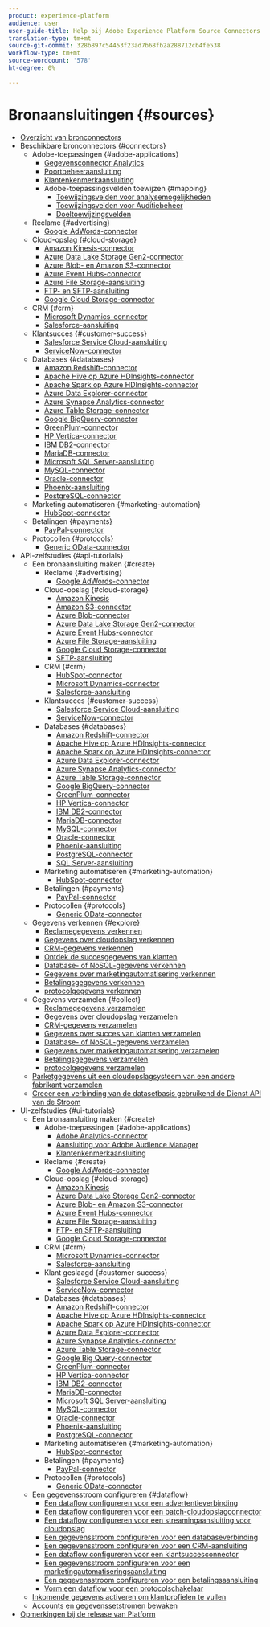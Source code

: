 ```yaml
---
product: experience-platform
audience: user
user-guide-title: Help bij Adobe Experience Platform Source Connectors
translation-type: tm+mt
source-git-commit: 328b897c54453f23ad7b68fb2a288712cb4fe538
workflow-type: tm+mt
source-wordcount: '578'
ht-degree: 0%

---
```



# Bronaansluitingen {#sources}

- [Overzicht van bronconnectors](home.md)
- Beschikbare bronconnectors {#connectors}
   - Adobe-toepassingen {#adobe-applications}
      - [Gegevensconnector Analytics](connectors/adobe-applications/analytics.md)
      - [Poortbeheeraansluiting](connectors/adobe-applications/audience-manager.md)
      - [Klantenkenmerkaansluiting](connectors/adobe-applications/customer-attributes.md)
      - Adobe-toepassingsvelden toewijzen {#mapping}
         - [Toewijzingsvelden voor analysemogelijkheden](connectors/adobe-applications/mapping/analytics.md)
         - [Toewijzingsvelden voor Auditiebeheer](connectors/adobe-applications/mapping/audience-manager.md)
         - [Doeltoewijzingsvelden](connectors/adobe-applications/mapping/target.md)
   - Reclame {#advertising}
      - [Google AdWords-connector](connectors/advertising/ads.md)
   - Cloud-opslag {#cloud-storage}
      - [Amazon Kinesis-connector](connectors/cloud-storage/kinesis.md)
      - [Azure Data Lake Storage Gen2-connector](connectors/cloud-storage/adls-gen2.md)
      - [Azure Blob- en Amazon S3-connector](connectors/cloud-storage/blob-s3.md)
      - [Azure Event Hubs-connector](connectors/cloud-storage/eventhub.md)
      - [Azure File Storage-aansluiting](connectors/cloud-storage/azure-file-storage.md)
      - [FTP- en SFTP-aansluiting](connectors/cloud-storage/ftp-sftp.md)
      - [Google Cloud Storage-connector](connectors/cloud-storage/google-cloud-storage.md)
   - CRM {#crm}
      - [Microsoft Dynamics-connector](connectors/crm/ms-dynamics.md)
      - [Salesforce-aansluiting](connectors/crm/salesforce.md)
   - Klantsucces {#customer-success}
      - [Salesforce Service Cloud-aansluiting](connectors/customer-success/salesforce-service-cloud.md)
      - [ServiceNow-connector](connectors/customer-success/servicenow.md)
   - Databases {#databases}
      - [Amazon Redshift-connector](connectors/databases/redshift.md)
      - [Apache Hive op Azure HDInsights-connector](connectors/databases/hive.md)
      - [Apache Spark op Azure HDInsights-connector](connectors/databases/spark.md)
      - [Azure Data Explorer-connector](connectors/databases/data-explorer.md)
      - [Azure Synapse Analytics-connector](connectors/databases/synapse-analytics.md)
      - [Azure Table Storage-connector](connectors/databases/ats.md)
      - [Google BigQuery-connector](connectors/databases/bigquery.md)
      - [GreenPlum-connector](connectors/databases/greenplum.md)
      - [HP Vertica-connector](connectors/databases/hp-vertica.md)
      - [IBM DB2-connector](connectors/databases/ibm-db2.md)
      - [MariaDB-connector](connectors/databases/mariadb.md)
      - [Microsoft SQL Server-aansluiting](connectors/databases/sql-server.md)
      - [MySQL-connector](connectors/databases/mysql.md)
      - [Oracle-connector](connectors/databases/oracle.md)
      - [Phoenix-aansluiting](connectors/databases/phoenix.md)
      - [PostgreSQL-connector](connectors/databases/postgres.md)
   - Marketing automatiseren {#marketing-automation}
      - [HubSpot-connector](connectors/marketing-automation/hubspot.md)
   - Betalingen {#payments}
      - [PayPal-connector](connectors/payments/paypal.md)
   - Protocollen {#protocols}
      - [Generic OData-connector](connectors/protocols/odata.md)
- API-zelfstudies {#api-tutorials}
   - Een bronaansluiting maken {#create}
      - Reclame {#advertising}
         - [Google AdWords-connector](tutorials/api/create/advertising/ads.md)
      - Cloud-opslag {#cloud-storage}
         - [Amazon Kinesis](tutorials/api/create/cloud-storage/kinesis.md)
         - [Amazon S3-connector](tutorials/api/create/cloud-storage/s3.md)
         - [Azure Blob-connector](tutorials/api/create/cloud-storage/blob.md)
         - [Azure Data Lake Storage Gen2-connector](tutorials/api/create/cloud-storage/adls-gen2.md)
         - [Azure Event Hubs-connector](tutorials/api/create/cloud-storage/eventhub.md)
         - [Azure File Storage-aansluiting](tutorials/api/create/cloud-storage/azure-file-storage.md)
         - [Google Cloud Storage-connector](tutorials/api/create/cloud-storage/google.md)
         - [SFTP-aansluiting](tutorials/api/create/cloud-storage/sftp.md)
      - CRM {#crm}
         - [HubSpot-connector](tutorials/api/create/crm/hubspot.md)
         - [Microsoft Dynamics-connector](tutorials/api/create/crm/ms-dynamics.md)
         - [Salesforce-aansluiting](tutorials/api/create/crm/salesforce.md)
      - Klantsucces {#customer-success}
         - [Salesforce Service Cloud-aansluiting](tutorials/api/create/customer-success/salesforce-service-cloud.md)
         - [ServiceNow-connector](tutorials/api/create/customer-success/servicenow.md)
      - Databases {#databases}
         - [Amazon Redshift-connector](tutorials/api/create/databases/redshift.md)
         - [Apache Hive op Azure HDInsights-connector](tutorials/api/create/databases/hive.md)
         - [Apache Spark op Azure HDInsights-connector](tutorials/api/create/databases/spark.md)
         - [Azure Data Explorer-connector](tutorials/api/create/databases/data-explorer.md)
         - [Azure Synapse Analytics-connector](tutorials/api/create/databases/synapse-analytics.md)
         - [Azure Table Storage-connector](tutorials/api/create/databases/ats.md)
         - [Google BigQuery-connector](tutorials/api/create/databases/bigquery.md)
         - [GreenPlum-connector](tutorials/api/create/databases/greenplum.md)
         - [HP Vertica-connector](tutorials/api/create/databases/hp-vertica.md)
         - [IBM DB2-connector](tutorials/api/create/databases/ibm-db2.md)
         - [MariaDB-connector](tutorials/api/create/databases/mariadb.md)
         - [MySQL-connector](tutorials/api/create/databases/mysql.md)
         - [Oracle-connector](tutorials/api/create/databases/oracle.md)
         - [Phoenix-aansluiting](tutorials/api/create/databases/phoenix.md)
         - [PostgreSQL-connector](tutorials/api/create/databases/postgres.md)
         - [SQL Server-aansluiting](tutorials/api/create/databases/sql-server.md)
      - Marketing automatiseren {#marketing-automation}
         - [HubSpot-connector](tutorials/api/create/marketing-automation/hubspot.md)
      - Betalingen {#payments}
         - [PayPal-connector](tutorials/api/create/payments/paypal.md)
      - Protocollen {#protocols}
         - [Generic OData-connector](tutorials/api/create/protocols/odata.md)
   - Gegevens verkennen {#explore}
      - [Reclamegegevens verkennen](tutorials/api/explore/advertising.md)
      - [Gegevens over cloudopslag verkennen](tutorials/api/explore/cloud-storage.md)
      - [CRM-gegevens verkennen](tutorials/api/explore/crm.md)
      - [Ontdek de succesgegevens van klanten](tutorials/api/explore/customer-success.md)
      - [Database- of NoSQL-gegevens verkennen](tutorials/api/explore/database-nosql.md)
      - [Gegevens over marketingautomatisering verkennen](tutorials/api/explore/marketing-automation.md)
      - [Betalingsgegevens verkennen](tutorials/api/explore/payments.md)
      - [protocolgegevens verkennen](tutorials/api/explore/protocols.md)
   - Gegevens verzamelen {#collect}
      - [Reclamegegevens verzamelen](tutorials/api/collect/advertising.md)
      - [Gegevens over cloudopslag verzamelen](tutorials/api/collect/cloud-storage.md)
      - [CRM-gegevens verzamelen](tutorials/api/collect/crm.md)
      - [Gegevens over succes van klanten verzamelen](tutorials/api/collect/customer-success.md)
      - [Database- of NoSQL-gegevens verzamelen](tutorials/api/collect/database-nosql.md)
      - [Gegevens over marketingautomatisering verzamelen](tutorials/api/collect/marketing-automation.md)
      - [Betalingsgegevens verzamelen](tutorials/api/collect/payments.md)
      - [protocolgegevens verzamelen](tutorials/api/collect/protocols.md)
   - [Parketgegevens uit een cloudopslagsysteem van een andere fabrikant verzamelen](tutorials/api/cloud-storage-parquet.md)
   - [Creeer een verbinding van de datasetbasis gebruikend de Dienst API van de Stroom](tutorials/api/create-dataset-base-connection.md)
- UI-zelfstudies {#ui-tutorials}
   - Een bronaansluiting maken {#create}
      - Adobe-toepassingen {#adobe-applications}
         - [Adobe Analytics-connector](tutorials/ui/create/adobe-applications/analytics.md)
         - [Aansluiting voor Adobe Audience Manager](tutorials/ui/create/adobe-applications/audience-manager.md)
         - [Klantenkenmerkaansluiting](tutorials/ui/create/adobe-applications/customer-attributes.md)
      - Reclame {#create}
         - [Google AdWords-connector](tutorials/ui/create/advertising/ads.md)
      - Cloud-opslag {#cloud-storage}
         - [Amazon Kinesis](tutorials/ui/create/cloud-storage/kinesis.md)
         - [Azure Data Lake Storage Gen2-connector](tutorials/ui/create/cloud-storage/adls-gen2.md)
         - [Azure Blob- en Amazon S3-connector](tutorials/ui/create/cloud-storage/blob-s3.md)
         - [Azure Event Hubs-connector](tutorials/ui/create/cloud-storage/eventhub.md)
         - [Azure File Storage-aansluiting](tutorials/ui/create/cloud-storage/azure-file-storage.md)
         - [FTP- en SFTP-aansluiting](tutorials/ui/create/cloud-storage/ftp-sftp.md)
         - [Google Cloud Storage-connector](tutorials/ui/create/cloud-storage/google-cloud-storage.md)
      - CRM {#crm}
         - [Microsoft Dynamics-connector](tutorials/ui/create/crm/dynamics.md)
         - [Salesforce-aansluiting](tutorials/ui/create/crm/salesforce.md)
      - Klant geslaagd {#customer-success}
         - [Salesforce Service Cloud-aansluiting](tutorials/ui/create/customer-success/salesforce-service-cloud.md)
         - [ServiceNow-connector](tutorials/ui/create/customer-success/servicenow.md)
      - Databases {#databases}
         - [Amazon Redshift-connector](tutorials/ui/create/databases/redshift.md)
         - [Apache Hive op Azure HDInsights-connector](tutorials/ui/create/databases/hive.md)
         - [Apache Spark op Azure HDInsights-connector](tutorials/ui/create/databases/spark.md)
         - [Azure Data Explorer-connector](tutorials/ui/create/databases/data-explorer.md)
         - [Azure Synapse Analytics-connector](tutorials/ui/create/databases/synapse-analytics.md)
         - [Azure Table Storage-connector](tutorials/ui/create/databases/ats.md)
         - [Google Big Query-connector](tutorials/ui/create/databases/bigquery.md)
         - [GreenPlum-connector](tutorials/ui/create/databases/greenplum.md)
         - [HP Vertica-connector](tutorials/ui/create/databases/hp-vertica.md)
         - [IBM DB2-connector](tutorials/ui/create/databases/ibm-db2.md)
         - [MariaDB-connector](tutorials/ui/create/databases/mariadb.md)
         - [Microsoft SQL Server-aansluiting](tutorials/ui/create/databases/sql-server.md)
         - [MySQL-connector](tutorials/ui/create/databases/mysql.md)
         - [Oracle-connector](tutorials/ui/create/databases/oracle.md)
         - [Phoenix-aansluiting](tutorials/ui/create/databases/phoenix.md)
         - [PostgreSQL-connector](tutorials/ui/create/databases/postgres.md)
      - Marketing automatiseren {#marketing-automation}
         - [HubSpot-connector](tutorials/ui/create/marketing-automation/hubspot.md)
      - Betalingen {#payments}
         - [PayPal-connector](tutorials/ui/create/payments/paypal.md)
      - Protocollen {#protocols}
         - [Generic OData-connector](tutorials/ui/create/protocols/odata.md)
   - Een gegevensstroom configureren {#dataflow}
      - [Een dataflow configureren voor een advertentieverbinding](tutorials/ui/dataflow/advertising.md)
      - [Een dataflow configureren voor een batch-cloudopslagconnector](tutorials/ui/dataflow/batch/cloud-storage.md)
      - [Een dataflow configureren voor een streamingaansluiting voor cloudopslag](tutorials/ui/dataflow/streaming/cloud-storage.md)
      - [Een gegevensstroom configureren voor een databaseverbinding](tutorials/ui/dataflow/databases.md)
      - [Een gegevensstroom configureren voor een CRM-aansluiting](tutorials/ui/dataflow/crm.md)
      - [Een dataflow configureren voor een klantsuccesconnector](tutorials/ui/dataflow/customer-success.md)
      - [Een gegevensstroom configureren voor een marketingautomatiseringsaansluiting](tutorials/ui/dataflow/marketing-automation.md)
      - [Een gegevensstroom configureren voor een betalingsaansluiting](tutorials/ui/dataflow/payments.md)
      - [Vorm een dataflow voor een protocolschakelaar](tutorials/ui/dataflow/protocols.md)
   - [Inkomende gegevens activeren om klantprofielen te vullen](tutorials/ui/profile.md)
   - [Accounts en gegevenssetstromen bewaken](tutorials/ui/monitor.md)
- [Opmerkingen bij de release van Platform](https://www.adobe.com/go/platform-release-notes-en)
